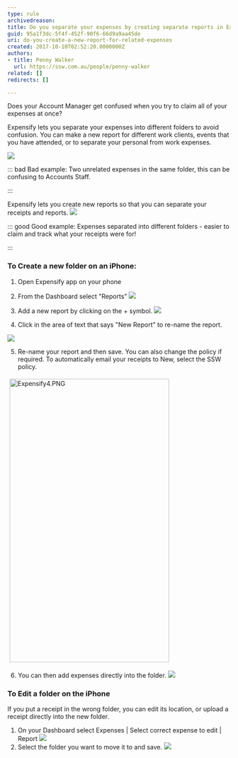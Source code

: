 ```yaml
---
type: rule
archivedreason: 
title: Do you separate your expenses by creating separate reports in Expensify?
guid: 95a1f3dc-5f4f-452f-90f6-66d9a9aa45de
uri: do-you-create-a-new-report-for-related-expenses
created: 2017-10-10T02:52:20.0000000Z
authors:
- title: Penny Walker
  url: https://ssw.com.au/people/penny-walker
related: []
redirects: []

---
```


Does your Account Manager get confused when you try to claim all of your expenses at once?



Expensify lets you separate your expenses into different folders to avoid confusion. You can make a new report for different work clients, events that you have attended, or to separate your personal from work expenses. 



<!--endintro-->
![](Expensify6.PNG)

::: bad
Bad example: Two unrelated expenses in the same folder, this can be confusing to Accounts Staff.

:::


Expensify lets you create new reports so that you can separate your receipts and reports.
![](Expensify9.PNG)

::: good
Good example: Expenses separated into different folders - easier to claim and track what your receipts were for!

:::

### To Create a new folder on an iPhone:


1. Open Expensify app on your phone

2. From the Dashboard select "Reports"
![](Expensify1.PNG)
3. Add a new report by clicking on the + symbol. 
![](Expensify2.PNG)

4. Click in the area of text that says "New Report" to re-name the report.

![](Expensify3.PNG)

5. Re-name your report and then save. You can also change the policy if required. To automatically email your receipts to New, select the SSW policy.


<img src="Expensify4.PNG" alt="Expensify4.PNG" style="margin:5px;width:360px;height:640px;">


6. You can then add expenses directly into the folder.
![](Expensify5.PNG)

### To Edit a folder on the iPhone


If you put a receipt in the wrong folder, you can edit its location, or upload a receipt directly into the new folder.



1. On your Dashboard select Expenses | Select correct expense to edit | Report
![](Expensify8.PNG)
2. Select the folder you want to move it to and save.
![](Expensify7.PNG)
